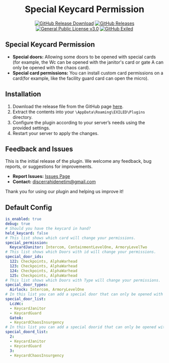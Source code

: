<h1 align="center">Special Keycard Permission</h1>
<div align="center">
<a href="https://github.com/MS-crew/SpecialKeycardPermissions/releases"><img src="https://img.shields.io/github/downloads/MS-crew/SpecialKeycardPermissions/total?style=for-the-badge&logo=githubactions&label=Downloads" href="https://github.com/MS-crew/SpecialKeycardPermissions/releases" alt="GitHub Release Download"></a>
<a href="https://github.com/MS-crew/SpecialKeycardPermissions/releases"><img src="https://img.shields.io/badge/Build-2.0.0-brightgreen?style=for-the-badge&logo=gitbook" href="https://github.com/MS-crew/SpecialKeycardPermissions/releases" alt="GitHub Releases"></a>
<a href="https://github.com/MS-crew/SpecialKeycardPermissions/blob/master/LICENSE"><img src="https://img.shields.io/badge/Licence-GNU_3.0-blue?style=for-the-badge&logo=gitbook" href="https://github.com/MS-crew/SpecialKeycardPermissions/blob/master/LICENSE" alt="General Public License v3.0"></a>
<a href="https://github.com/ExMod-Team/EXILED"><img src="https://img.shields.io/badge/Exiled-9.3.0-red?style=for-the-badge&logo=gitbook" href="https://github.com/ExMod-Team/EXILED" alt="GitHub Exiled"></a>

</div>

## Special Keycard Permission

- **Special doors:** Allowing some doors to be opened with special cards (for example, the Wc can be opened with the janitor's card or gate A can only be opened with the chaos card).
- **Special card permissions:** You can install custom card permissions on a card(for example, like the facility guard card can open the micro).

## Installation

1. Download the release file from the GitHub page [here](https://github.com/MS-crew/SpecialKeycardPermissions/releases).
2. Extract the contents into your `\AppData\Roaming\EXILED\Plugins` directory.
3. Configure the plugin according to your server’s needs using the provided settings.
4. Restart your server to apply the changes.

## Feedback and Issues

This is the initial release of the plugin. We welcome any feedback, bug reports, or suggestions for improvements.

- **Report Issues:** [Issues Page](https://github.com/MS-crew/SpecialKeycardPermissions/issues)
- **Contact:** [discerrahidenetim@gmail.com](mailto:discerrahidenetim@gmail.com)

Thank you for using our plugin and helping us improve it!
## Default Config
```yml
is_enabled: true
debug: true
# Should you have the keycard in hand?
held_keycard: false
# This list shows which card will change your permissions.
special_permission:
  KeycardJanitor: Intercom, ContainmentLevelOne, ArmoryLevelTwo
# This list shows which Doors with id will change your permissions.
special_door_ids:
  122: Checkpoints, AlphaWarhead
  123: Checkpoints, AlphaWarhead
  124: Checkpoints, AlphaWarhead
  125: Checkpoints, AlphaWarhead
# This list shows which Doors with Type will change your permissions.
special_door_types:
  Airlock: Intercom, ArmoryLevelOne
# In this list you can add a special door that can only be opened with the cards you specify.
special_door_list:
  LczWc:
  - KeycardJanitor
  - KeycardGuard
  GateA:
  - KeycardChaosInsurgency
# In this list you can add a special doorid that can only be opened with the cards you specify.
special_doord_list:
  2:
  - KeycardJanitor
  - KeycardGuard
  3:
  - KeycardChaosInsurgency
```
